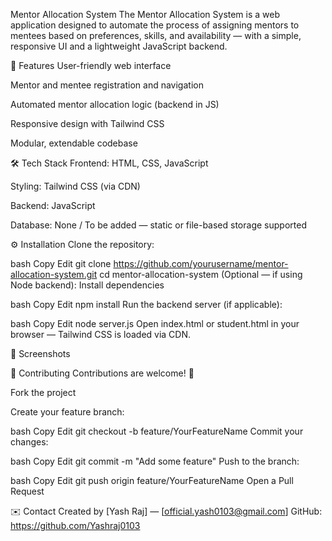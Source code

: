 Mentor Allocation System
The Mentor Allocation System is a web application designed to automate the process of assigning mentors to mentees based on preferences, skills, and availability — with a simple, responsive UI and a lightweight JavaScript backend.

🚀 Features
User-friendly web interface

Mentor and mentee registration and navigation

Automated mentor allocation logic (backend in JS)

Responsive design with Tailwind CSS

Modular, extendable codebase

🛠 Tech Stack
Frontend: HTML, CSS, JavaScript

Styling: Tailwind CSS (via CDN)

Backend: JavaScript 

Database: None / To be added — static or file-based storage supported

⚙️ Installation
Clone the repository:

bash
Copy
Edit
git clone https://github.com/yourusername/mentor-allocation-system.git
cd mentor-allocation-system
(Optional — if using Node backend): Install dependencies

bash
Copy
Edit
npm install
Run the backend server (if applicable):

bash
Copy
Edit
node server.js
Open index.html or student.html in your browser — Tailwind CSS is loaded via CDN.

📸 Screenshots
<!-- Add screenshots here -->


🤝 Contributing
Contributions are welcome! 🚀

Fork the project

Create your feature branch:

bash
Copy
Edit
git checkout -b feature/YourFeatureName
Commit your changes:

bash
Copy
Edit
git commit -m "Add some feature"
Push to the branch:

bash
Copy
Edit
git push origin feature/YourFeatureName
Open a Pull Request

✉️ Contact
Created by [Yash Raj] — [official.yash0103@gmail.com]
GitHub: https://github.com/Yashraj0103
